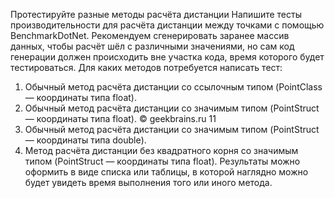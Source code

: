 Протестируйте разные методы расчёта дистанции
Напишите тесты производительности для расчёта дистанции между точками с помощью
BenchmarkDotNet. Рекомендуем сгенерировать заранее массив данных, чтобы расчёт шёл с
различными значениями, но сам код генерации должен происходить вне участка кода, время которого
будет тестироваться.
Для каких методов потребуется написать тест:
1. Обычный метод расчёта дистанции со ссылочным типом (PointClass — координаты типа
float).
2. Обычный метод расчёта дистанции со значимым типом (PointStruct — координаты типа
float).
© geekbrains.ru 11
3. Обычный метод расчёта дистанции со значимым типом (PointStruct — координаты типа
double).
4. Метод расчёта дистанции без квадратного корня со значимым типом (PointStruct —
координаты типа float).
Результаты можно оформить в виде списка или таблицы, в которой наглядно можно будет увидеть
время выполнения того или иного метода.

